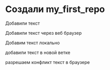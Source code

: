 # Создали  my_first_repo

Добавили текст

Добавили текст через веб браузер

Добавим текст локально 

добавили текст в новой ветке

разрешаем конфликт текст в браузере
